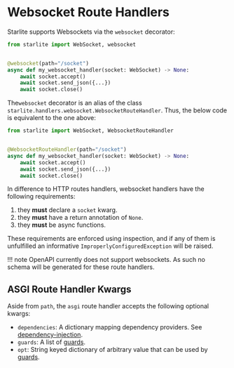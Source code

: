 # Websocket Route Handlers

Starlite supports Websockets via the `websocket` decorator:

```python
from starlite import WebSocket, websocket


@websocket(path="/socket")
async def my_websocket_handler(socket: WebSocket) -> None:
    await socket.accept()
    await socket.send_json({...})
    await socket.close()
```

The`websocket` decorator is an alias of the class `starlite.handlers.websocket.WebsocketRouteHandler`. Thus, the below
code is equivalent to the one above:

```python
from starlite import WebSocket, WebsocketRouteHandler


@WebsocketRouteHandler(path="/socket")
async def my_websocket_handler(socket: WebSocket) -> None:
    await socket.accept()
    await socket.send_json({...})
    await socket.close()
```

In difference to HTTP routes handlers, websocket handlers have the following requirements:

1. they **must** declare a `socket` kwarg.
2. they **must** have a return annotation of `None`.
3. they **must** be async functions.

These requirements are enforced using inspection, and if any of them is unfulfilled an informative
`ImproperlyConfiguredException` will be raised.

<!-- prettier-ignore -->
!!! note
    OpenAPI currently does not support websockets. As such no schema will be generated for these route handlers.

## ASGI Route Handler Kwargs

Aside from `path`, the `asgi` route handler accepts the following optional kwargs:

- `dependencies`: A dictionary mapping dependency providers. See [dependency-injection](../6-dependency-injection.md).
- `guards`: A list of [guards](../9-guards.md).
- `opt`: String keyed dictionary of arbitrary value that can be used by [guards](../9-guards.md).
